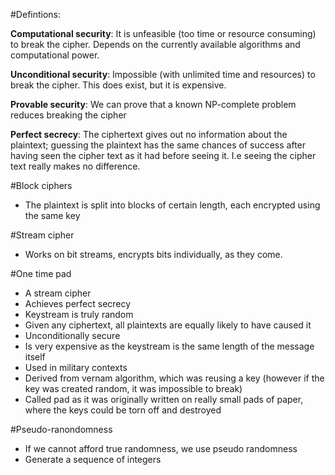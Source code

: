 

#Defintions:

__Computational security__: It is unfeasible (too time or resource consuming) to break the cipher. Depends on the currently available algorithms and computational power.

__Unconditional security__: Impossible (with unlimited time and resources) to break the cipher. This does exist, but it is expensive. 

__Provable security__: We can prove that a known NP-complete problem reduces breaking the cipher

__Perfect secrecy__: The ciphertext gives out no information about the plaintext; guessing the plaintext has the same chances of success after having seen the cipher text as it had before seeing it. I.e seeing the cipher text really makes no difference. 

#Block ciphers
* The plaintext is split into blocks of certain length, each encrypted using the same key

#Stream cipher
* Works on bit streams, encrypts bits individually, as they come. 

#One time pad
* A stream cipher
* Achieves perfect secrecy
* Keystream is truly random
* Given any ciphertext, all plaintexts are equally likely to have caused it
* Unconditionally secure
* Is very expensive as the keystream is the same length of the message itself
* Used in military contexts
* Derived from vernam algorithm, which was reusing a key (however if the key was created random, it was impossible to break)
* Called pad as it was originally written on really small pads of paper, where the keys could be torn off and destroyed

#Pseudo-ranondomness
* If we cannot afford true randomness, we use pseudo randomness
* Generate a sequence of integers